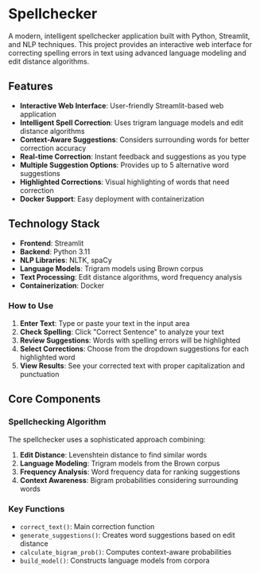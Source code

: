# Spellchecker

A modern, intelligent spellchecker application built with Python, Streamlit, and NLP techniques. This project provides an interactive web interface for correcting spelling errors in text using advanced language modeling and edit distance algorithms.

## Features

- **Interactive Web Interface**: User-friendly Streamlit-based web application
- **Intelligent Spell Correction**: Uses trigram language models and edit distance algorithms
- **Context-Aware Suggestions**: Considers surrounding words for better correction accuracy
- **Real-time Correction**: Instant feedback and suggestions as you type
- **Multiple Suggestion Options**: Provides up to 5 alternative word suggestions
- **Highlighted Corrections**: Visual highlighting of words that need correction
- **Docker Support**: Easy deployment with containerization

## Technology Stack

- **Frontend**: Streamlit
- **Backend**: Python 3.11
- **NLP Libraries**: NLTK, spaCy
- **Language Models**: Trigram models using Brown corpus
- **Text Processing**: Edit distance algorithms, word frequency analysis
- **Containerization**: Docker

### How to Use

1. **Enter Text**: Type or paste your text in the input area
2. **Check Spelling**: Click "Correct Sentence" to analyze your text
3. **Review Suggestions**: Words with spelling errors will be highlighted
4. **Select Corrections**: Choose from the dropdown suggestions for each highlighted word
5. **View Results**: See your corrected text with proper capitalization and punctuation

## Core Components

### Spellchecking Algorithm

The spellchecker uses a sophisticated approach combining:

1. **Edit Distance**: Levenshtein distance to find similar words
2. **Language Modeling**: Trigram models from the Brown corpus
3. **Frequency Analysis**: Word frequency data for ranking suggestions
4. **Context Awareness**: Bigram probabilities considering surrounding words

### Key Functions

- `correct_text()`: Main correction function
- `generate_suggestions()`: Creates word suggestions based on edit distance
- `calculate_bigram_prob()`: Computes context-aware probabilities
- `build_model()`: Constructs language models from corpora
